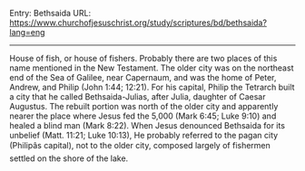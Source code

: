 Entry: Bethsaida
URL: https://www.churchofjesuschrist.org/study/scriptures/bd/bethsaida?lang=eng

---

House of fish, or house of fishers. Probably there are two places of this name mentioned in the New Testament. The older city was on the northeast end of the Sea of Galilee, near Capernaum, and was the home of Peter, Andrew, and Philip (John 1:44; 12:21). For his capital, Philip the Tetrarch built a city that he called Bethsaida-Julias, after Julia, daughter of Caesar Augustus. The rebuilt portion was north of the older city and apparently nearer the place where Jesus fed the 5,000 (Mark 6:45; Luke 9:10) and healed a blind man (Mark 8:22). When Jesus denounced Bethsaida for its unbelief (Matt. 11:21; Luke 10:13), He probably referred to the pagan city (Philipâs capital), not to the older city, composed largely of fishermen settled on the shore of the lake.
